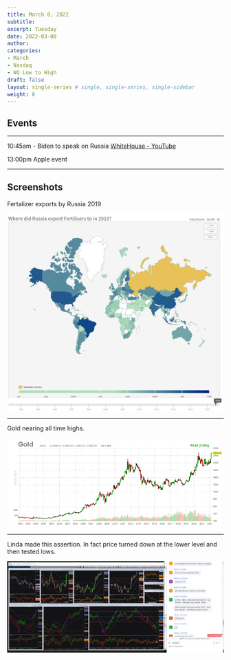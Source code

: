 ```yaml
---
title: March 8, 2022
subtitle: 
excerpt: Tuesday
date: 2022-03-08
author: 
categories:
- March
- Nasdaq
- NQ Low to High
draft: false
layout: single-series # single, single-series, single-sidebar
weight: 8
---
```





## Events
---

10:45am - Biden to speak on Russia [WhiteHouse - YouTube](https://www.youtube.com/watch?v=riIbml4OyOY)</br>

13:00pm Apple event

---

## Screenshots


Fertalizer exports by Russia 2019 

![screen shot](20220308_000065.png)

---

Gold nearing all time highs. 

![screen shot](20220308_000066.png)

---

Linda made this assertion. In fact price turned down at the lower level and then tested lows. 

![screen shot](20220308_000070.png)
